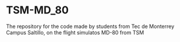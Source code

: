 # TSM-MD_80
The repository for the code made by students from Tec de Monterrey Campus Saltillo, on the flight simulatos MD-80 from TSM
